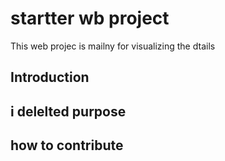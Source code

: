 # startter wb project
This web projec is mailny for visualizing the dtails
## Introduction
## i delelted purpose
## how to contribute
